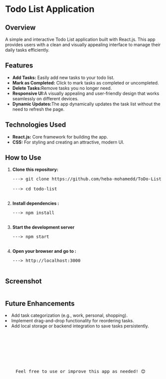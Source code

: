 
<html lang="en">

<body>
    <h1>Todo List Application</h1>
    <p><h2>Overview</h2>
A simple and interactive Todo List application built with React.js. This app provides users with a clean and visually appealing interface to manage their daily tasks efficiently.</p>


<div>
    <h2>Features</h2>
    <ul>
        <li><strong>Add Tasks:</strong> Easily add new tasks to your todo list.</li>
        <li><strong>Mark as Completed:</strong> Click to mark tasks as completed or uncompleted.</li>
        <li><strong>Delete Tasks:</strong>Remove tasks you no longer need.</li>
        <li><strong>Responsive UI:</strong>A visually appealing and user-friendly design that works seamlessly on different devices.</li>
        <li><strong>Dynamic Updates:</strong>The app dynamically updates the task list without the need to refresh the page.</li>
        
    
</div>

<div>
    <h2>Technologies Used</h2>
    <ul>
        <li><strong>React.js:</strong> Core framework for building the app.</li>
        <li><strong>CSS:</strong> For styling and creating an attractive, modern UI.</li>
     
        
  
</div>


<div>
    <h2>How to Use</h2>
    <ol>
        <li><strong>Clone this repository:</strong> <pre>---> git clone https://github.com/heba-mohamedd/ToDo-List.git <br> <br>---> cd todo-list
            </pre></li>
        <li><strong>Install dependencies :</strong> <pre>---> npm install
        </pre></li>
        <li><strong>Start the development server</strong><pre>---> npm start
        </pre></li>
        <li><strong>Open your browser and go to :</strong><pre>---> http://localhost:3000
        </pre></li>
        
 
</div>

<div>
    <h2>Screenshot</h2>
    <img src="" alt="">
</div>


 <div>
    <h2>Future Enhancements</h2>
    <li>Add task categorization (e.g., work, personal, shopping).</li>
    <li>Implement drag-and-drop functionality for reordering tasks.</li>
    <li>Add local storage or backend integration to save tasks persistently.</li>
 </div>


<pre style="margin: 50px auto;">




    
    Feel free to use or improve this app as needed! 😊
</pre>





    
</body>
</html>
